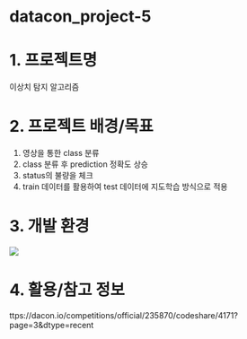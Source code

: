 # datacon_project-5

# 1. 프로젝트명
이상치 탐지 알고리즘

# 2. 프로젝트 배경/목표
1. 영상을 통한 class 분류
2. class 분류 후 prediction 정확도 상승
3. status의 불량을 체크
4. train 데이터를 활용하여 test 데이터에 지도학습 방식으로 적용

# 3. 개발 환경
<img src = "https://keras.io/examples/">

# 4. 활용/참고 정보
ttps://dacon.io/competitions/official/235870/codeshare/4171?page=3&dtype=recent


